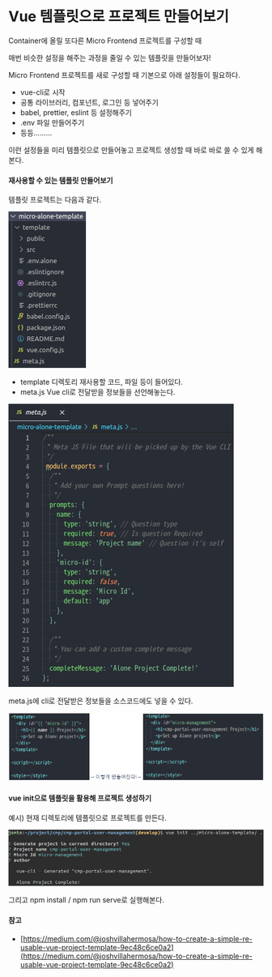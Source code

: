 # Vue 템플릿으로 프로젝트 만들어보기

Container에 올릴 또다른 Micro Frontend 프로젝트를 구성할 때

매번 비슷한 설정을 해주는 과정을 줄일 수 있는 템플릿을 만들어보자!

Micro Frontend 프로젝트를 새로 구성할 때 기본으로 아래 설정들이 필요하다.

* vue-cli로 시작
* 공통 라이브러리, 컴포넌트, 로그인 등 넣어주기
* babel, prettier, eslint 등 설정해주기
* .env 파일 만들어주기
* 등등.........

이런 설정들을 미리 템플릿으로 만들어놓고 프로젝트 생성할 때 바로 바로 쓸 수 있게 해본다.



#### 재사용할 수 있는 템플릿 만들어보기

템플릿 프로젝트는 다음과 같다.

![](../../.gitbook/assets/image2021-6-22_15-52-25%20%281%29.png)

* template 디렉토리 재사용할 코드, 파일 등이 들어있다.
* meta.js Vue cli로 전달받을 정보들을 선언해놓는다.

![](../../.gitbook/assets/image2021-6-22_15-54-43.png)

meta.js에 cli로 전달받은 정보들을 소스코드에도 넣을 수 있다.

![](../../.gitbook/assets/image%20%2826%29.png)

#### vue init으로 템플릿을 활용해 프로젝트 생성하기

예시\) 현재 디렉토리에 템플릿으로 프로젝트를 만든다.

![](../../.gitbook/assets/image2021-6-22_15-57-45.png)

그리고 npm install / npm run serve로 실행해본다.



#### 참고

* [https://medium.com/@joshvillahermosa/how-to-create-a-simple-re-usable-vue-project-template-9ec48c6ce0a2](https://medium.com/@joshvillahermosa/how-to-create-a-simple-re-usable-vue-project-template-9ec48c6ce0a2)

